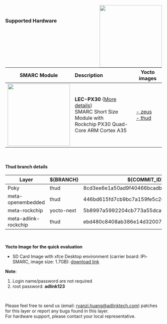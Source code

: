<img src="https://www.linaro.org/assets/images/projects/yocto-project.png" width="200" align="right">
<br>

### Supported Hardware


|                         SMARC Module                         | Description                                                  | Yocto images                                                 |
| :----------------------------------------------------------: | :----------------------------------------------------------- | ------------------------------------------------------------ |
| <img src="https://cdn.adlinktech.com/webupd/products/images/1790/LEC-PX30_A2_F.jpg" width="200"/> | **LEC-PX30** ([More details](https://www.adlinktech.com/Products/Computer_on_Modules/SMARC/LEC-PX30?lang=en))  <br />     SMARC Short Size Module with <br />Rockchip PX30 Quad-Core ARM Cortex A35 | [- zeus](https://github.com/ADLINK/meta-adlink-rockchip/tree/zeus#zeus-branch-details)<br>[- thud](https://github.com/ADLINK/meta-adlink-rockchip/tree/thud#thud-branch-details) |

<br />

#### Thud branch details

| **Layer**            | ${BRANCH}  | ${COMMIT_ID}                       |
| -------------------- | ---------- | ---------------------------------------- |
| Poky                 | thud       | 8cd3ee6e1a50ad9f40466bcadb236c619c42ef19 |
| meta-openembedded    | thud       | 446bd615fd7cb9bc7a159fe5c2019ed08d1a7a93 |
| meta-rockchip        | yocto-next | 5b8997a5992204cb773a55dca9406c0f95a4d061 |
| meta-adlink-rockchip | thud       | ebd480c8408ab386e14d32007b64c8c2886e279f |

<br />

**Yocto Image for the quick evaluation**

* SD Card Image with xfce Desktop environment (carrier board: IPi-SMARC, image size: 1.7GB): [download link](https://hq0epm0west0us0storage.blob.core.windows.net/public/SMARC/LEC-PX30/Images/Yocto/LEC-PX30-IPi-SMARC_Yocto-thud-v1.0_SD_20200226.zip)

**Note**: 
   1. Login name/password are not required 
   2. root password: **adlink123**

 
<br>


Please feel free to send us (email: ryanzj.huang@adlinktech.com) patches for this layer or report any bugs found in this layer. 
<br> For hardware support, please contact your local representative.
